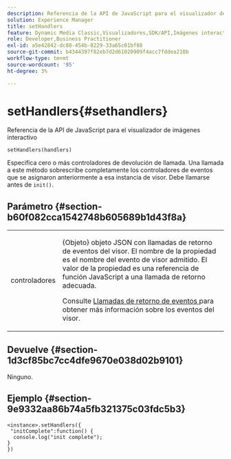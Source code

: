 ```yaml
---
description: Referencia de la API de JavaScript para el visualizador de imágenes interactivo
solution: Experience Manager
title: setHandlers
feature: Dynamic Media Classic,Visualizadores,SDK/API,Imágenes interactivas
role: Developer,Business Practitioner
exl-id: a5e42842-dc88-454b-8229-33a65c01bf88
source-git-commit: b4344397f82eb7d2d61020909f4acc7fddea210b
workflow-type: tm+mt
source-wordcount: '95'
ht-degree: 3%

---
```


# setHandlers{#sethandlers}

Referencia de la API de JavaScript para el visualizador de imágenes interactivo

`setHandlers(handlers)`

Especifica cero o más controladores de devolución de llamada. Una llamada a este método sobrescribe completamente los controladores de eventos que se asignaron anteriormente a esa instancia de visor. Debe llamarse antes de `init()`.

## Parámetro {#section-b60f082cca1542748b605689b1d43f8a}

<table id="table_98A620DAE2C340FA97BF7204AE023CC8"> 
 <tbody> 
  <tr> 
   <td colname="col1"> <p> <span class="codeph"> <span class="varname"> controladores  </span> </span> </p> </td> 
   <td colname="col2"> <p> <span class="codeph"> {Objeto} objeto  </span> JSON con llamadas de retorno de eventos del visor. El nombre de la propiedad es el nombre del evento de visor admitido. El valor de la propiedad es una referencia de función JavaScript a una llamada de retorno adecuada. </p> <p>Consulte <a href="../../../c-html5-aem-asset-viewers/c-html5-aem-interactive-images/c-html5-aem-interactive-image-event-callbacks.md#concept-66d5996f2b1b44cab3d5264cda5c50cd" format="dita" scope="local"> Llamadas de retorno de eventos </a> para obtener más información sobre los eventos del visor. </p> </td> 
  </tr> 
 </tbody> 
</table>

## Devuelve {#section-1d3cf85bc7cc4dfe9670e038d02b9101}

Ninguno.

## Ejemplo {#section-9e9332aa86b74a5fb321375c03fdc5b3}

```
<instance>.setHandlers({ 
 "initComplete":function() { 
  console.log("init complete"); 
} 
})
```

